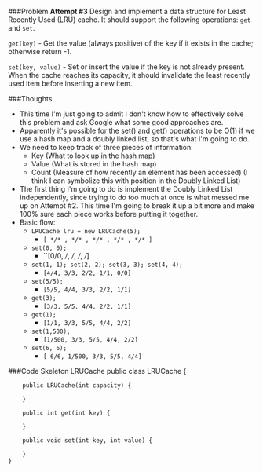 ###Problem
**Attempt #3**
Design and implement a data structure for Least Recently Used (LRU) cache. It
should support the following operations: ``get`` and ``set``.

``get(key)`` - Get the value (always positive) of the key if it exists in the
cache; otherwise return -1.

``set(key, value)`` - Set or insert the value if the key is not already present.
When the cache reaches its capacity, it should invalidate the least recently
used item before inserting a new item.

###Thoughts
* This time I'm just going to admit I don't know how to effectively solve this
  problem and ask Google what some good approaches are.
* Apparently it's possible for the set() and get() operations to be O(1) if we
  use a hash map and a doubly linked list, so that's what I'm going to do.
* We need to keep track of three pieces of information:
  * Key (What to look up in the hash map)
  * Value (What is stored in the hash map)
  * Count (Measure of how recently an element has been accessed) (I think I can
    symbolize this with position in the Doubly Linked List)
* The first thing I'm going to do is implement the Doubly Linked List
  independently, since trying to do too much at once is what messed me up on
Attempt #2.  This time I'm going to break it up a bit more and make 100% sure
each piece works before putting it together.
* Basic flow:
  * ``LRUCache lru = new LRUCache(5); ``
    * ``[ */* , */* , */* , */* , */* ]``
  * ``set(0, 0);``
    * ``[0/0, */*, */*, */*, */*]
  * ``set(1, 1); set(2, 2); set(3, 3); set(4, 4);``
    * ``[4/4, 3/3, 2/2, 1/1, 0/0]``
  * ``set(5/5);``
    * ``[5/5, 4/4, 3/3, 2/2, 1/1]``
  * ``get(3);``
    * ``[3/3, 5/5, 4/4, 2/2, 1/1]``
  * ``get(1);``
    * ``[1/1, 3/3, 5/5, 4/4, 2/2]``
  * ``set(1,500);``
    * ``[1/500, 3/3, 5/5, 4/4, 2/2]``
  * ``set(6, 6);``
    * ``[ 6/6, 1/500, 3/3, 5/5, 4/4]``

###Code Skeleton
LRUCache
    public class LRUCache {

        public LRUCache(int capacity) {

        }

        public int get(int key) {

        }

        public void set(int key, int value) {

        }
    }


